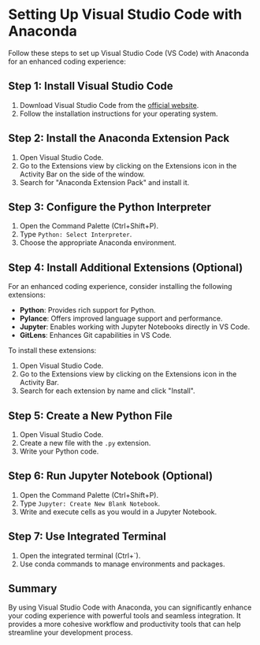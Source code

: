 # Setting Up Visual Studio Code with Anaconda

Follow these steps to set up Visual Studio Code (VS Code) with Anaconda for an enhanced coding experience:

## Step 1: Install Visual Studio Code

1. Download Visual Studio Code from the [official website](https://code.visualstudio.com/).
2. Follow the installation instructions for your operating system.

## Step 2: Install the Anaconda Extension Pack

1. Open Visual Studio Code.
2. Go to the Extensions view by clicking on the Extensions icon in the Activity Bar on the side of the window.
3. Search for "Anaconda Extension Pack" and install it.

## Step 3: Configure the Python Interpreter

1. Open the Command Palette (Ctrl+Shift+P).
2. Type `Python: Select Interpreter`.
3. Choose the appropriate Anaconda environment.

## Step 4: Install Additional Extensions (Optional)

For an enhanced coding experience, consider installing the following extensions:

- **Python**: Provides rich support for Python.
- **Pylance**: Offers improved language support and performance.
- **Jupyter**: Enables working with Jupyter Notebooks directly in VS Code.
- **GitLens**: Enhances Git capabilities in VS Code.

To install these extensions:

1. Open Visual Studio Code.
2. Go to the Extensions view by clicking on the Extensions icon in the Activity Bar.
3. Search for each extension by name and click "Install".

## Step 5: Create a New Python File

1. Open Visual Studio Code.
2. Create a new file with the `.py` extension.
3. Write your Python code.

## Step 6: Run Jupyter Notebook (Optional)

1. Open the Command Palette (Ctrl+Shift+P).
2. Type `Jupyter: Create New Blank Notebook`.
3. Write and execute cells as you would in a Jupyter Notebook.

## Step 7: Use Integrated Terminal

1. Open the integrated terminal (Ctrl+`).
2. Use conda commands to manage environments and packages.

## Summary

By using Visual Studio Code with Anaconda, you can significantly enhance your coding experience with powerful tools and seamless integration. It provides a more cohesive workflow and productivity tools that can help streamline your development process.